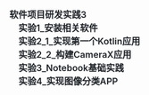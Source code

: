 <div><div dir="auto" style="box-sizing: border-box; color: rgb(31, 35, 40); font-family: -apple-system, BlinkMacSystemFont, &quot;Segoe UI&quot;, &quot;Noto Sans&quot;, Helvetica, Arial, sans-serif, &quot;Apple Color Emoji&quot;, &quot;Segoe UI Emoji&quot;; font-size: 16px; margin-top: 0px !important;"><span style="box-sizing: border-box;"><span style="box-sizing: border-box; font-weight: var(--base-text-weight-semibold, 600);">软件项目研发实践3</span></span></div><div dir="auto" style="box-sizing: border-box; color: rgb(31, 35, 40); font-family: -apple-system, BlinkMacSystemFont, &quot;Segoe UI&quot;, &quot;Noto Sans&quot;, Helvetica, Arial, sans-serif, &quot;Apple Color Emoji&quot;, &quot;Segoe UI Emoji&quot;; font-size: 16px;"><span style="box-sizing: border-box;"><span style="box-sizing: border-box; font-weight: var(--base-text-weight-semibold, 600);">&nbsp; &nbsp; 实验1_安装相关软件</span></span></div><div dir="auto" style="box-sizing: border-box; color: rgb(31, 35, 40); font-family: -apple-system, BlinkMacSystemFont, &quot;Segoe UI&quot;, &quot;Noto Sans&quot;, Helvetica, Arial, sans-serif, &quot;Apple Color Emoji&quot;, &quot;Segoe UI Emoji&quot;; font-size: 16px;"><span style="box-sizing: border-box;"><span style="box-sizing: border-box; font-weight: var(--base-text-weight-semibold, 600);">&nbsp; &nbsp; 实验2_1_实现第一个Kotlin应用</span></span></div><div dir="auto" style="box-sizing: border-box; color: rgb(31, 35, 40); font-family: -apple-system, BlinkMacSystemFont, &quot;Segoe UI&quot;, &quot;Noto Sans&quot;, Helvetica, Arial, sans-serif, &quot;Apple Color Emoji&quot;, &quot;Segoe UI Emoji&quot;; font-size: 16px; margin-bottom: 0px !important;"><span style="box-sizing: border-box;"><span style="box-sizing: border-box; font-weight: var(--base-text-weight-semibold, 600);">&nbsp; &nbsp; 实验2_2_构建CameraX应用</span></span></div></div><div dir="auto" style="box-sizing: border-box; color: rgb(31, 35, 40); font-family: -apple-system, BlinkMacSystemFont, &quot;Segoe UI&quot;, &quot;Noto Sans&quot;, Helvetica, Arial, sans-serif, &quot;Apple Color Emoji&quot;, &quot;Segoe UI Emoji&quot;; font-size: 16px; margin-bottom: 0px !important;"><span style="box-sizing: border-box;"><span style="box-sizing: border-box; font-weight: var(--base-text-weight-semibold, 600);">&nbsp; &nbsp;&nbsp;实验3_Notebook基础实践</span></span></div><div dir="auto" style="box-sizing: border-box; color: rgb(31, 35, 40); font-family: -apple-system, BlinkMacSystemFont, &quot;Segoe UI&quot;, &quot;Noto Sans&quot;, Helvetica, Arial, sans-serif, &quot;Apple Color Emoji&quot;, &quot;Segoe UI Emoji&quot;; font-size: 16px; margin-bottom: 0px !important;"><span style="box-sizing: border-box;"><span style="box-sizing: border-box; font-weight: var(--base-text-weight-semibold, 600);">&nbsp; &nbsp;&nbsp;实验4_实现图像分类APP</span></span></div>
